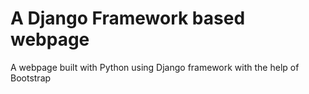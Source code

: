 # A Django Framework based webpage
A webpage built with Python using Django framework with the help of Bootstrap

